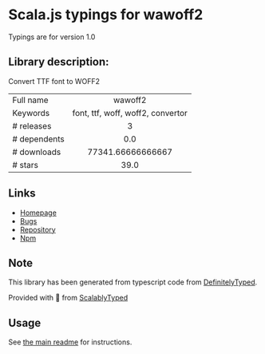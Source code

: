 
# Scala.js typings for wawoff2

Typings are for version 1.0

## Library description:
Convert TTF font to WOFF2

|                    |                 |
| ------------------ | :-------------: |
| Full name          | wawoff2 |
| Keywords           | font, ttf, woff, woff2, convertor |
| # releases         | 3 |
| # dependents       | 0.0 |
| # downloads        | 77341.66666666667 |
| # stars            | 39.0 |

## Links
- [Homepage](https://github.com/fontello/wawoff2#readme)
- [Bugs](https://github.com/fontello/wawoff2/issues)
- [Repository](https://github.com/fontello/wawoff2)
- [Npm](https://www.npmjs.com/package/wawoff2)
    


## Note
This library has been generated from typescript code from [DefinitelyTyped](https://definitelytyped.org).

Provided with :purple_heart: from [ScalablyTyped](https://github.com/oyvindberg/ScalablyTyped)

## Usage
See [the main readme](../../readme.md) for instructions.


